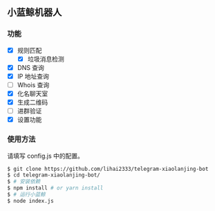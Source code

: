 ## 小蓝鲸机器人

### 功能

- [x] 规则匹配
  - [x] 垃圾消息检测
- [x] DNS 查询
- [x] IP 地址查询
- [ ] Whois 查询
- [x] 化名聊天室
- [x] 生成二维码
- [ ] 进群验证
- [x] 设置功能

### 使用方法

请填写 config.js 中的配置。

```bash
$ git clone https://github.com/lihai2333/telegram-xiaolanjing-bot
$ cd telegram-xiaolanjing-bot/
$ # 安装依赖
$ npm install # or yarn install
$ # 运行小蓝鲸
$ node index.js
```
